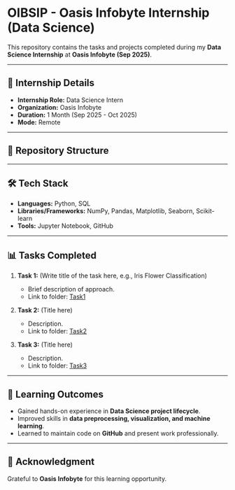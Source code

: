 # OIBSIP - Oasis Infobyte Internship (Data Science)

This repository contains the tasks and projects completed during my **Data Science Internship** at **Oasis Infobyte (Sep 2025)**.

---

## 📌 Internship Details
- **Internship Role:** Data Science Intern  
- **Organization:** Oasis Infobyte  
- **Duration:** 1 Month (Sep 2025 - Oct 2025)  
- **Mode:** Remote  

---

## 📂 Repository Structure

---

## 🛠️ Tech Stack
- **Languages:** Python, SQL  
- **Libraries/Frameworks:** NumPy, Pandas, Matplotlib, Seaborn, Scikit-learn  
- **Tools:** Jupyter Notebook, GitHub  

---

## 📊 Tasks Completed
1. **Task 1:** (Write title of the task here, e.g., Iris Flower Classification)  
   - Brief description of approach.  
   - Link to folder: [Task1](./Task1)  

2. **Task 2:** (Title here)  
   - Description.  
   - Link to folder: [Task2](./Task2)  

3. **Task 3:** (Title here)  
   - Description.  
   - Link to folder: [Task3](./Task3)  

---

## 🎯 Learning Outcomes
- Gained hands-on experience in **Data Science project lifecycle**.  
- Improved skills in **data preprocessing, visualization, and machine learning**.  
- Learned to maintain code on **GitHub** and present work professionally.  

---

## 📢 Acknowledgment
Grateful to **Oasis Infobyte** for this learning opportunity.  
